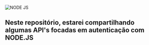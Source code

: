 ![NODE  JS](https://user-images.githubusercontent.com/82295321/230722734-f099d2ac-375d-403d-935b-47429cf6033d.png)

## Neste repositório, estarei compartilhando algumas API's focadas em autenticação com NODE.JS
